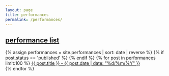```yaml
---
layout: page
title: performances
permalink: /performances/
---
```


<h2><a href="/performances">performance list</a></h2>
 <div id="post">
		{% assign performances = site.performances | sort: date | reverse %}
		{% if post.status == 'published' %}
		{% endif %}
		{% for post in performances limit:100  %}
<a href="{{ post.url }}">{{ post.title }} - {{ post.date | date: "%d/%m/%Y" }}</a><br>
		{% endfor %}